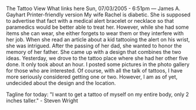The Tattoo
View
What links here
Sun, 07/03/2005 - 6:51pm — James A. Gayhart
Printer-friendly version
My wife Rachel is diabetic. She is supposed to advertise that fact with a medical alert bracelet or necklace so that paramedics would be better able to treat her. However, while she had some items she can wear, she either forgets to wear them or they interfere with her job. When she read an article about a kid tattooing the alert on his wrist, she was intrigued. After the passing of her dad, she wanted to honor the memory of her father. She came up with a design that combines the two ideas. Yesterday, we drove to the tattoo place where she had her other five done. It only took about an hour. I posted some pictures in the photo gallery for those who are interested. Of course, with all the talk of tattoos, I have more seriously considered getting one or two. However, I am as of yet, undecided about the design and the location.

Tagline for today: "I want to get a tattoo of myself on my entire body, only 2 inches taller." - Steven Wright